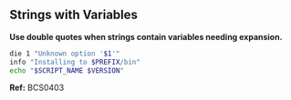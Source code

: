 ## Strings with Variables

**Use double quotes when strings contain variables needing expansion.**

```bash
die 1 "Unknown option '$1'"
info "Installing to $PREFIX/bin"
echo "$SCRIPT_NAME $VERSION"
```

**Ref:** BCS0403

